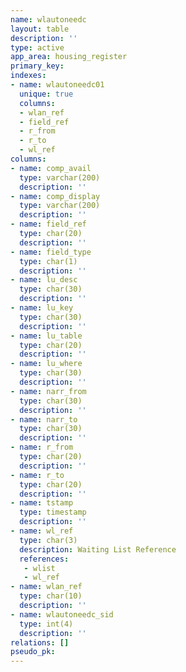 ```yaml
---
name: wlautoneedc
layout: table
description: ''
type: active
app_area: housing_register
primary_key: 
indexes:
- name: wlautoneedc01
  unique: true
  columns:
  - wlan_ref
  - field_ref
  - r_from
  - r_to
  - wl_ref
columns:
- name: comp_avail
  type: varchar(200)
  description: ''
- name: comp_display
  type: varchar(200)
  description: ''
- name: field_ref
  type: char(20)
  description: ''
- name: field_type
  type: char(1)
  description: ''
- name: lu_desc
  type: char(30)
  description: ''
- name: lu_key
  type: char(30)
  description: ''
- name: lu_table
  type: char(20)
  description: ''
- name: lu_where
  type: char(30)
  description: ''
- name: narr_from
  type: char(30)
  description: ''
- name: narr_to
  type: char(30)
  description: ''
- name: r_from
  type: char(20)
  description: ''
- name: r_to
  type: char(20)
  description: ''
- name: tstamp
  type: timestamp
  description: ''
- name: wl_ref
  type: char(3)
  description: Waiting List Reference
  references:
   - wlist
   - wl_ref
- name: wlan_ref
  type: char(10)
  description: ''
- name: wlautoneedc_sid
  type: int(4)
  description: ''
relations: []
pseudo_pk: 
---
```


